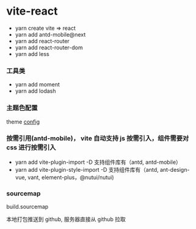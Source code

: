 # vite-react

- yarn create vite => react
- yarn add antd-mobile@next
- yarn add react-router
- yarn add react-router-dom
- yarn add less

### 工具类

- yarn add moment
- yarn add lodash

### 主题色配置

theme [config](./src/theme.css)

### 按需引用(antd-mobile)， vite 自动支持 js 按需引入，组件需要对 css 进行按需引入

- yarn add vite-plugin-import -D
  支持组件库有（antd, antd-mobile）
- yarn add vite-plugin-style-import -D
  支持组件库有（antd, ant-design-vue, vant, element-plus，@nutui/nutui)

### sourcemap

build.sourcemap

本地打包推送到 github, 服务器直接从 github 拉取
